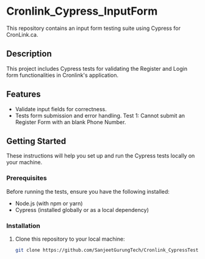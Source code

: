# Cronlink_Cypress_InputForm

This repository contains an input form testing suite using Cypress for CronLink.ca.

## Description

This project includes Cypress tests for validating the Register and Login form functionalities in Cronlink's application.

## Features

- Validate input fields for correctness.
- Tests form submission and error handling.
  Test 1: Cannot submit an Register Form with an blank Phone Number.


## Getting Started

These instructions will help you set up and run the Cypress tests locally on your machine.

### Prerequisites

Before running the tests, ensure you have the following installed:

- Node.js (with npm or yarn)
- Cypress (installed globally or as a local dependency)

### Installation

1. Clone this repository to your local machine:

   ```bash
   git clone https://github.com/SanjeetGurungTech/Cronlink_CypressTestAutomation.git
